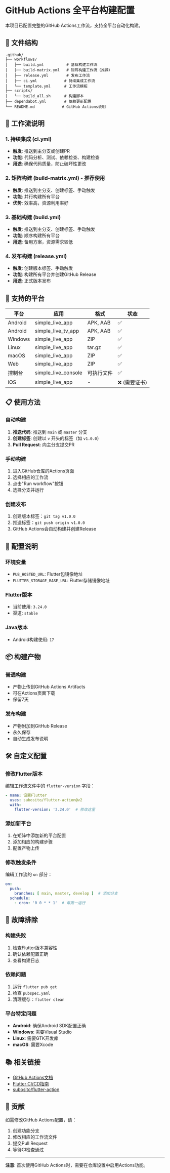 # GitHub Actions 全平台构建配置

本项目已配置完整的GitHub Actions工作流，支持全平台自动化构建。

## 📁 文件结构

```
.github/
├── workflows/
│   ├── build.yml          # 基础构建工作流
│   ├── build-matrix.yml   # 矩阵构建工作流（推荐）
│   ├── release.yml        # 发布工作流
│   ├── ci.yml            # 持续集成工作流
│   └── template.yml      # 工作流模板
├── scripts/
│   └── build_all.sh      # 构建脚本
├── dependabot.yml        # 依赖更新配置
└── README.md            # GitHub Actions说明
```

## 🚀 工作流说明

### 1. 持续集成 (ci.yml)
- **触发**: 推送到主分支或创建PR
- **功能**: 代码分析、测试、依赖检查、构建检查
- **用途**: 确保代码质量，防止破坏性更改

### 2. 矩阵构建 (build-matrix.yml) - 推荐使用
- **触发**: 推送到主分支、创建标签、手动触发
- **功能**: 并行构建所有平台
- **优势**: 效率高，资源利用率好

### 3. 基础构建 (build.yml)
- **触发**: 推送到主分支、创建标签、手动触发
- **功能**: 顺序构建所有平台
- **用途**: 备用方案，资源需求较低

### 4. 发布构建 (release.yml)
- **触发**: 创建版本标签、手动触发
- **功能**: 构建所有平台并创建GitHub Release
- **用途**: 正式版本发布

## 🎯 支持的平台

| 平台 | 应用 | 格式 | 状态 |
|------|------|------|------|
| Android | simple_live_app | APK, AAB | ✅ |
| Android | simple_live_tv_app | APK, AAB | ✅ |
| Windows | simple_live_app | ZIP | ✅ |
| Linux | simple_live_app | tar.gz | ✅ |
| macOS | simple_live_app | ZIP | ✅ |
| Web | simple_live_app | ZIP | ✅ |
| 控制台 | simple_live_console | 可执行文件 | ✅ |
| iOS | simple_live_app | - | ❌ (需要证书) |

## 📋 使用方法

### 自动构建
1. **推送代码**: 推送到 `main` 或 `master` 分支
2. **创建标签**: 创建以 `v` 开头的标签（如 `v1.0.0`）
3. **Pull Request**: 向主分支提交PR

### 手动构建
1. 进入GitHub仓库的Actions页面
2. 选择相应的工作流
3. 点击"Run workflow"按钮
4. 选择分支并运行

### 创建发布
1. 创建版本标签：`git tag v1.0.0`
2. 推送标签：`git push origin v1.0.0`
3. GitHub Actions会自动构建并创建Release

## 🔧 配置说明

### 环境变量
- `PUB_HOSTED_URL`: Flutter包镜像地址
- `FLUTTER_STORAGE_BASE_URL`: Flutter存储镜像地址

### Flutter版本
- 当前使用: `3.24.0`
- 渠道: `stable`

### Java版本
- Android构建使用: `17`

## 📦 构建产物

### 普通构建
- 产物上传到GitHub Actions Artifacts
- 可在Actions页面下载
- 保留7天

### 发布构建
- 产物附加到GitHub Release
- 永久保存
- 自动生成发布说明

## 🛠️ 自定义配置

### 修改Flutter版本
编辑工作流文件中的 `flutter-version` 字段：
```yaml
- name: 设置Flutter
  uses: subosito/flutter-action@v2
  with:
    flutter-version: '3.24.0'  # 修改这里
```

### 添加新平台
1. 在矩阵中添加新的平台配置
2. 添加相应的构建步骤
3. 配置产物上传

### 修改触发条件
编辑工作流的 `on` 部分：
```yaml
on:
  push:
    branches: [ main, master, develop ]  # 添加分支
  schedule:
    - cron: '0 0 * * 1'  # 每周一运行
```

## 🐛 故障排除

### 构建失败
1. 检查Flutter版本兼容性
2. 确认依赖配置正确
3. 查看构建日志

### 依赖问题
1. 运行 `flutter pub get`
2. 检查 `pubspec.yaml`
3. 清理缓存：`flutter clean`

### 平台特定问题
- **Android**: 确保Android SDK配置正确
- **Windows**: 需要Visual Studio
- **Linux**: 需要GTK开发库
- **macOS**: 需要Xcode

## 📚 相关链接

- [GitHub Actions文档](https://docs.github.com/actions)
- [Flutter CI/CD指南](https://docs.flutter.dev/deployment/ci)
- [subosito/flutter-action](https://github.com/subosito/flutter-action)

## 🤝 贡献

如需修改GitHub Actions配置，请：
1. 创建功能分支
2. 修改相应的工作流文件
3. 提交Pull Request
4. 等待CI检查通过

---

**注意**: 首次使用GitHub Actions时，需要在仓库设置中启用Actions功能。

